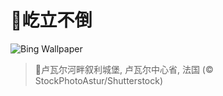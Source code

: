 # 🔖屹立不倒

![Bing Wallpaper](https://www.bing.com/th?id=OHR.ChateauLoire_ZH-CN5040147638_1920x1080.jpg&rf=LaDigue_1920x1080.jpg&pid=hp)

> 📝卢瓦尔河畔叙利城堡, 卢瓦尔中心省, 法国 (© StockPhotoAstur/Shutterstock)
